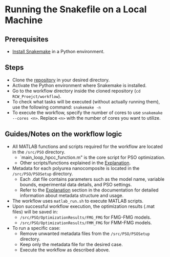 # Running the Snakefile on a Local Machine

## Prerequisites
- [Install Snakemake](https://snakemake.readthedocs.io/en/stable/getting_started/installation.html) in a Python environment.

## Steps
- Clone the [repository](https://github.com/armankhoshnevis/RCW_Proejct) in your desired directory.
- Activate the Python environment where Snakemake is installed.
- Go to the workflow directory inside the cloned repository (`cd RCW_Proejct/workflow`).
- To check what tasks will be executed (without actually running them), use the following command: `snakemake -n`
- To execute the workflow, specify the number of cores to use `snakemake --cores <n>`. Replace `<n>` with the number of cores you want to utilize.

## Guides/Notes on the workflow logic
- All MATLAB functions and scripts required for the workflow are located in the `/src/PSO` directory.
    - `main_loop_hpcc_function.m" is the core script for PSO optimization.
    - Other scripts/functions explained in the [Explanation](../explanation/index.md).
- Metadata for each polyurea nanocomposite is located in the `/src/PSO/PSOSetup` directory.
    - Each .dat file contains parameters such as the model name, variable bounds, experimental data details, and PSO settings.
    - Refer to the [Explanation](../explanation/index.md) section in the documentation for detailed information about metadata structure and usage.
- The workflow uses `matlab_run.sh` to execute MATLAB scripts.
- Upon successful workflow execution, the optimization results (.mat files) will be saved in:
    - `/src/PSO/OptimizationResults/FMG_FMG` for FMG-FMG models.
    - `/src/PSO/OptimizationResults/FMM_FMG` for FMM-FMG models.
- To run a specific case:
    - Remove unwanted metadata files from the `/src/PSO/PSOSetup` directory.
    - Keep only the metadata file for the desired case.
    - Execute the workflow as described above.